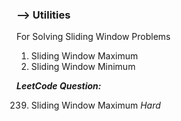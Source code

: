 ### --> Utilities

For Solving Sliding Window Problems
1. Sliding Window Maximum
2. Sliding Window Minimum

**_LeetCode Question:_**

239. Sliding Window Maximum *Hard*
